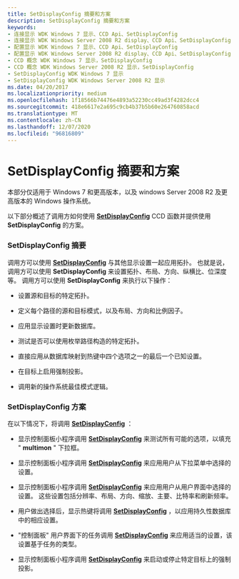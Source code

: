 ```yaml
---
title: SetDisplayConfig 摘要和方案
description: SetDisplayConfig 摘要和方案
keywords:
- 连接显示 WDK Windows 7 显示、CCD Api、SetDisplayConfig
- 连接显示 WDK Windows Server 2008 R2 display、CCD Api、SetDisplayConfig
- 配置显示 WDK Windows 7 显示、CCD Api、SetDisplayConfig
- 配置显示 WDK Windows Server 2008 R2 display、CCD Api、SetDisplayConfig
- CCD 概念 WDK Windows 7 显示，SetDisplayConfig
- CCD 概念 WDK Windows Server 2008 R2 显示，SetDisplayConfig
- SetDisplayConfig WDK Windows 7 显示
- SetDisplayConfig WDK Windows Server 2008 R2 显示
ms.date: 04/20/2017
ms.localizationpriority: medium
ms.openlocfilehash: 1f18566b74476e4893a52230cc49ad3f4282dcc4
ms.sourcegitcommit: 418e6617e2a695c9cb4b37b5b60e264760858acd
ms.translationtype: MT
ms.contentlocale: zh-CN
ms.lasthandoff: 12/07/2020
ms.locfileid: "96816809"
---
```

# <a name="setdisplayconfig-summary-and-scenarios"></a>SetDisplayConfig 摘要和方案


本部分仅适用于 Windows 7 和更高版本，以及 windows Server 2008 R2 及更高版本的 Windows 操作系统。

以下部分概述了调用方如何使用 [**SetDisplayConfig**](/windows/win32/api/winuser/nf-winuser-setdisplayconfig) CCD 函数并提供使用 **SetDisplayConfig** 的方案。

### <a name="span-idsetdisplayconfig_summaryspanspan-idsetdisplayconfig_summaryspansetdisplayconfig-summary"></a><span id="setdisplayconfig_summary"></span><span id="SETDISPLAYCONFIG_SUMMARY"></span>SetDisplayConfig 摘要

调用方可以使用 [**SetDisplayConfig**](/windows/win32/api/winuser/nf-winuser-setdisplayconfig) 与其他显示设置一起应用拓扑。 也就是说，调用方可以使用 **SetDisplayConfig** 来设置拓扑、布局、方向、纵横比、位深度等。 调用方可以使用 **SetDisplayConfig** 来执行以下操作：

-   设置源和目标的特定拓扑。

-   定义每个路径的源和目标模式，以及布局、方向和比例因子。

-   应用显示设置时更新数据库。

-   测试是否可以使用枚举路径构造的特定拓扑。

-   直接应用从数据库映射到热键中四个选项之一的最后一个已知设置。

-   在目标上启用强制投影。

-   调用新的操作系统最佳模式逻辑。

### <a name="span-idsetdisplayconfig_scenariosspanspan-idsetdisplayconfig_scenariosspansetdisplayconfig-scenarios"></a><span id="setdisplayconfig_scenarios"></span><span id="SETDISPLAYCONFIG_SCENARIOS"></span>SetDisplayConfig 方案

在以下情况下，将调用 [**SetDisplayConfig**](/windows/win32/api/winuser/nf-winuser-setdisplayconfig) ：

-   显示控制面板小程序调用 [**SetDisplayConfig**](/windows/win32/api/winuser/nf-winuser-setdisplayconfig) 来测试所有可能的选项，以填充 " **multimon** " 下拉框。

-   显示控制面板小程序调用 [**SetDisplayConfig**](/windows/win32/api/winuser/nf-winuser-setdisplayconfig) 来应用用户从下拉菜单中选择的设置。

-   显示控制面板小程序调用 [**SetDisplayConfig**](/windows/win32/api/winuser/nf-winuser-setdisplayconfig) 来应用用户从用户界面中选择的设置。 这些设置包括分辨率、布局、方向、缩放、主要、比特率和刷新频率。

-   用户做出选择后，显示热键将调用 [**SetDisplayConfig**](/windows/win32/api/winuser/nf-winuser-setdisplayconfig) ，以应用持久性数据库中的相应设置。

-   "控制面板" 用户界面下的任务调用 [**SetDisplayConfig**](/windows/win32/api/winuser/nf-winuser-setdisplayconfig) 来应用适当的设置，该设置基于任务的类型。

-   显示控制面板小程序调用 [**SetDisplayConfig**](/windows/win32/api/winuser/nf-winuser-setdisplayconfig) 来启动或停止特定目标上的强制投影。

 

